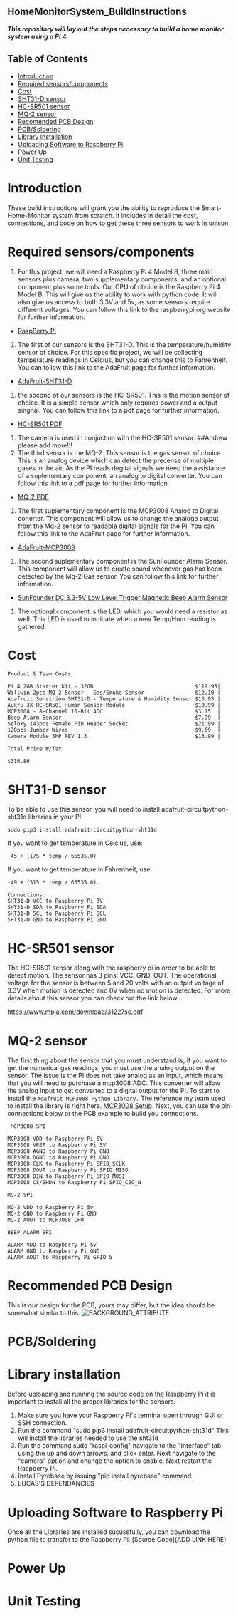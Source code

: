 ## HomeMonitorSystem_BuildInstructions
*__This repository will lay out the steps necessary to build a home monitor system using a Pi 4.__*

## Table of Contents
* [Introduction](#Introduction)
* [Required sensors/components](#RequiredSensors/Components)
* [Cost](#Cost)
* [SHT31-D sensor](#SHT31-D)
* [HC-SR501 sensor](#HC-SR501)
* [MQ-2 sensor](#MQ-2)
* [Recomended PCB Design](#RecomendedPCBDesign)
* [PCB/Soldering](#PCB/Soldering)
* [Library Installation](#Libconfig)
* [Uploading Software to Raspberry Pi](#Software)
* [Power Up](#PowerUp)
* [Unit Testing](#UnitTesting)

# <a name="Introduction"> Introduction </a>

These build instructions will grant you the ability to reproduce the Smart-Home-Monitor system from scratch. It includes in detail the cost, connections, and code on how to get these three sensors to work in unison. 

# <a name="RequiredSensors/Components"> Required sensors/components </a>
1.  For this project, we will need a Raspberry Pi 4 Model B, three main sensors plus camera, two supplementary components, and an optional component plus some tools.
Our CPU of choice is the Raspberry Pi 4 Model B. This will give us the ability to work with python code. It will also give us access to both 3.3V and 5v, as some sensors require different voltages. 
You can follow this link to the  raspberrypi.org website for further information.
* [RaspBerry PI](https://www.raspberrypi.org/products/raspberry-pi-4-model-b/)
1.  The first of our sensors is the SHT31-D. This is the temperature/humidity sensor of choice. For this specific project, we will be collecting temperature readings in Celcius, but you can change this to Fahrenheit.
You can follow this link to the AdaFruit page for further information.
* [AdaFruit-SHT31-D](https://www.adafruit.com/product/2857)
1. the socond of our sensors is the HC-SR501. This is the motion sensor of choice. It is a simple sensor which only requires power and a output singnal.
You can follow this link to a pdf page for further information.
* [HC-SR501 PDF](https://www.mpja.com/download/31227sc.pdf)
1. The camera is used in conjuction with the HC-SR501 sensor. ##Andrew please add more!!!
1. The third sensor is the MQ-2. This sensor is the gas sensor of choice. This is an analog device which can detect the precense of multiple gases in the air. As the PI reads degital signals we need the assistance of a suplementary component, an analog to digital converter. 
You can follow this link to a pdf page for further information.
* [MQ-2 PDF](https://www.pololu.com/file/0J309/MQ2.pdf)
1. The first suplementary component is the MCP3008 Analog to Digital conerter. This component will allow us to change the analoge output from the Mq-2 sensor to readable digital signals for the PI. 
You can follow this link to the AdaFruit page for further information.
* [AdaFruit-MCP3008](https://www.adafruit.com/product/856)
1. The second suplementary component is the SunFounder Alarm Sensor. This component will allow us to create sound whenever gas has been detected by the Mq-2 Gas sensor. You can follow this link for further information.

* [SunFounder DC 3.3-5V Low Level Trigger Magnetic Beep Alarm Sensor](https://www.amazon.ca/gp/product/B014KQLE8Q/ref=ppx_yo_dt_b_asin_title_o05_s00?ie=UTF8&psc=1)
1. The optional component is the LED, which you would need a resistor as well. This LED is used to indicate when a new Temp/Hum reading is gathered.
# <a name="Cost"> Cost </a>

````
Product & Team Costs                                                   

Pi 4 2GB Starter Kit - 32GB                                $119.95|
Willwin 2pcs MQ-2 Sensor - Gas/Smoke Sensor                $12.10 |
Adafruit Sensirion SHT31-D - Temperature & Humidity Sensor $13.95 |
Aukru 3X HC-SR501 Human Sensor Module                      $10.99 |
MCP3008 - 8-Channel 10-Bit ADC                             $3.75  |
Beep Alarm Sensor                                          $7.99  |
Seloky 143pcs Female Pin Header Socket                     $21.99 |
120pcs Jumber Wires                                        $9.69  |
Camera Module 5MP REV 1.3                                  $13.99 |

Total Price W/Tax

$316.86

````

# <a name="SHT31-D"> SHT31-D sensor </a>
To be able to use this sensor, you will need to install adafruit-circuitpython-sht31d libraries in your PI.
````
sudo pip3 install adafruit-circuitpython-sht31d
````
If you want to get temperature in Celcius, use:
````
-45 + (175 * temp / 65535.0)
````
If you want to get temperature in Fahrenheit, use:
````
-49 + (315 * temp / 65535.0).
````
````
Connections:
SHT31-D VCC to Raspberry Pi 3V
SHT31-D SDA to Raspberry Pi SDA
SHT31-D SCL to Raspberry Pi SCL
SHT31-D GND to Raspberry Pi GND
````

# <a name="HC-SR501"> HC-SR501 sensor </a>
The HC-SR501 sensor along with the raspberry pi in order to be able to detect motion. The sensor has 3 pins: VCC, GND, OUT. The operational voltage for the sensor is between 5 and 20 volts with an output voltage of 3.3V when motion is detected and 0V when no motion is detected. For more details about this sensor you can check out the link below.

https://www.mpja.com/download/31227sc.pdf

 
# <a name="MQ-2"> MQ-2 sensor </a>
The first thing about the sensor that you must understand is, if you want to get the numerical gas readings, you must use the analog output on the sensor. The issue is the PI does not take analog as an input, which means that you will need to purchase a mcp3008 ADC. This converter will allow the analog input to get converted to a digital output for the PI. To start to install the `Adafruit MCP3008 Python Library.`
The reference my team used to install the library is right here. [MCP3008 Setup](https://learn.adafruit.com/raspberry-pi-analog-to-digital-converters/mcp3008). Next, you can use the pin connections below or the PCB example to build you connections. 

````
 MCP3008 SPI
 
MCP3008 VDD to Raspberry Pi 5V
MCP3008 VREF to Raspberry Pi 5V
MCP3008 AGND to Raspberry Pi GND
MCP3008 DGND to Raspberry Pi GND
MCP3008 CLK to Raspberry Pi SPI0_SCLK
MCP3008 DOUT to Raspberry Pi SPIO_MISO
MCP3008 DIN to Raspberry Pi SPIO_MOSI
MCP3008 CS/SHDN to Raspberry Pi SPIO_CEO_N

MQ-2 SPI

MQ-2 VDD to Raspberry Pi 5v
MQ-2 GND to Raspberry Pi GND
MQ-2 AOUT to MCP3008 CH0

BEEP ALARM SPI

ALARM VDD to Raspberry Pi 5v
ALARM GND to Raspberry Pi GND
ALARM AOUT to Raspberry Pi GPIO 5
````

  
# <a name="RecomendedPCBDesign"> Recommended PCB Design </a>
This is our design for the PCB, yours may differ, but the idea should be somewhat similar to this.
![BACKGROUND_ATTRIBUTE](https://github.com/NicolasRojas-CENG/HomeMonitorSystem_BuildInstructions/blob/master/Images/PCB.PNG?raw=true)


# <a name="PCB/Soldering"> PCB/Soldering </a>


# <a name="Libconfig"> Library installation </a>
Before uploading and running the source code on the Raspberry Pi it is important to install all the proper libraries for the
sensors.
1. Make sure you have your Raspberry Pi's terminal open through GUI or SSH connection.
2. Run the command "sudo pip3 install adafruit-circuitpython-sht31d"
This will install the libraries needed to use the sht31d
3. Run the command sudo "raspi-config" navigate to the "Interface" tab using the up and down arrows, and click enter. Next navigate to the "camera" option and change the option to enable. Next restart the Raspberry Pi.
4. Install Pyrebase by issuing "pip install pyrebase" command
5. LUCAS'S DEPENDANCIES

# <a name="Software"> Uploading Software to Raspberry Pi </a>
Once all the Libraries are installed sucussfully, you can download the python file to transfer to the Raspberry Pi.
[Source Code](ADD LINK HERE)


# <a name="PowerUp"> Power Up </a>


# <a name="UnitTesting"> Unit Testing </a>

















